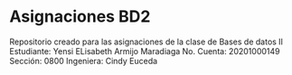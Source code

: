 # Asignaciones BD2

Repositorio creado para las asignaciones de la clase de Bases de datos II
Estudiante: Yensi ELisabeth Armijo Maradiaga
No. Cuenta: 20201000149
Sección: 0800
Ingeniera: Cindy Euceda
